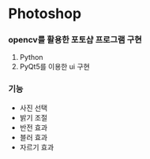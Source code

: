 # Photoshop
### opencv를 활용한 포토샵 프로그램 구현

1. Python
2. PyQt5를 이용한 ui 구현

### 기능
- 사진 선택
- 밝기 조절
- 반전 효과
- 블러 효과
- 자르기 효과
